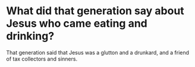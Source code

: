 # What did that generation say about Jesus who came eating and drinking?

That generation said that Jesus was a glutton and a drunkard, and a friend of tax collectors and sinners.
